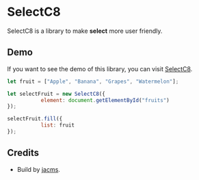   
# SelectC8
SelectC8 is a library to make **select** more user friendly.

## Demo
If you want to see the demo of this library, you can visit [SelectC8](https://jacms.github.io/Select-C8).
 
 ``` javascript
let fruit = ["Apple", "Banana", "Grapes", "Watermelon"];

let selectFruit = new SelectC8({
            element: document.getElementById("fruits")
 });
 
 selectFruit.fill({
            list: fruit
 });
```
 
## Credits
* Build by [jacms](https://github.com/jacms).
